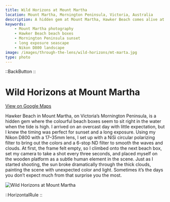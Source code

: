 ```yaml
---
title: Wild Horizons at Mount Martha
location: Mount Martha, Mornington Peninsula, Victoria, Australia
description: A hidden gem at Mount Martha, Hawker Beach comes alive at high tide. See how I captured the beach boxes with long exposure and a burst of unexpected light.
keywords:
    - Mount Martha photography
    - Hawker Beach beach boxes
    - Mornington Peninsula sunset
    - long exposure seascape
    - Nikon D800 landscape
image: /images/through-the-lens/wild-horizons/mt-marta.jpg
type: photo
---
```


::BackButton
::

# Wild Horizons at Mount Martha

<a href="https://www.google.com/maps/search/?api=1&query=Hawker+Beach,+Mount+Martha,+Mornington+Peninsula,+Victoria,+Australia" target="_blank" rel="noopener noreferrer">View on Google Maps</a>

Hawker Beach in Mount Martha, on Victoria’s Mornington Peninsula, is a hidden gem where the colourful beach boxes seem to sit right in the water when the tide is high. I arrived on an overcast day with little expectation, but I knew the timing was perfect for sunset and a long exposure. Using my Nikon D800 with a 17–35mm lens, I set up with a NiSi circular polarizing filter to bring out the colors and a 6-stop ND filter to smooth the waves and clouds. At first, the frame felt empty, so I climbed onto the next beach box, set my camera to take a shot every three seconds, and placed myself on the wooden platform as a subtle human element in the scene. Just as I started shooting, the sun broke dramatically through the thick clouds, painting the scene with unexpected color and light. Sometimes it’s the days you don’t expect much from that surprise you the most.

![Wild Horizons at Mount Martha](/images/through-the-lens/wild-horizons/mt-marta.jpg)

<div class="mb-8"></div>

::HorizontalRule
::
